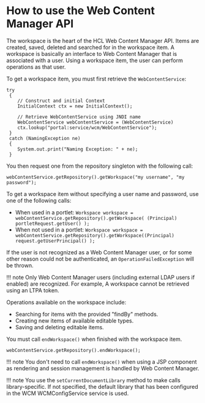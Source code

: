 # How to use the Web Content Manager API

The workspace is the heart of the HCL Web Content Manager API. Items are created, saved, deleted and searched for in the workspace item. A workspace is basically an interface to Web Content Manager that is associated with a user. Using a workspace item, the user can perform operations as that user.

To get a workspace item, you must first retrieve the `WebContentService`:

```
try
 {
    // Construct and initial Context
    InitialContext ctx = new InitialContext();
    
    // Retrieve WebContentService using JNDI name
    WebContentService webContentService = (WebContentService) 
    ctx.lookup("portal:service/wcm/WebContentService");
 }
 catch (NamingException ne)
 {
    System.out.print("Naming Exception: " + ne);
 }
```

You then request one from the repository singleton with the following call:

```
webContentService.getRepository().getWorkspace("my username", "my password");
```

To get a workspace item without specifying a user name and password, use one of the following calls:

-   When used in a portlet: `Workspace workspace = webContentService.getRepository().getWorkspace( (Principal) portletRequest.getUser() );`
-   When not used in a portlet: `Workspace workspace = webContentService.getRepository().getWorkspace((Principal) request.getUserPrincipal() );`

If the user is not recognized as a Web Content Manager user, or for some other reason could not be authenticated, an `OperationFailedException` will be thrown.

!!! note
   Only Web Content Manager users \(including external LDAP users if enabled\) are recognized. For example, A workspace cannot be retrieved using an LTPA token.

Operations available on the workspace include:

-   Searching for items with the provided "findBy" methods.
-   Creating new items of available editable types.
-   Saving and deleting editable items.

You must call `endWorkspace()` when finished with the workspace item.

```
webContentService.getRepository().endWorkspace();
```

!!! note
   You don't need to call `endWorkspace()` when using a JSP component as rendering and session management is handled by Web Content Manager.

!!! note
   You use the `setCurrentDocumentLibrary` method to make calls library-specific. If not specified, the default library that has been configured in the WCM WCMConfigService service is used.


